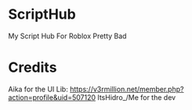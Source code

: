 # ScriptHub
My Script Hub For Roblox
Pretty Bad
# Credits
Aika for the UI Lib: https://v3rmillion.net/member.php?action=profile&uid=507120
ItsHidro_/Me for the dev
